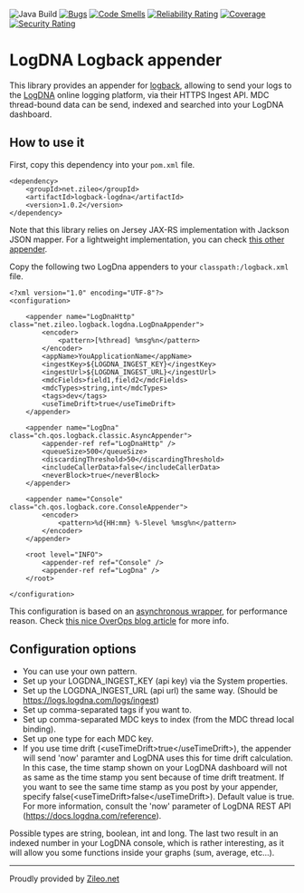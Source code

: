 ![Java Build](https://github.com/zileo-net/logback-logdna/workflows/Java%20Build/badge.svg) [![Bugs](https://sonarcloud.io/api/project_badges/measure?project=zileo-net_logback-logdna&metric=bugs)](https://sonarcloud.io/dashboard?id=zileo-net_logback-logdna) [![Code Smells](https://sonarcloud.io/api/project_badges/measure?project=zileo-net_logback-logdna&metric=code_smells)](https://sonarcloud.io/dashboard?id=zileo-net_logback-logdna) [![Reliability Rating](https://sonarcloud.io/api/project_badges/measure?project=zileo-net_logback-logdna&metric=reliability_rating)](https://sonarcloud.io/dashboard?id=zileo-net_logback-logdna) [![Coverage](https://sonarcloud.io/api/project_badges/measure?project=zileo-net_logback-logdna&metric=coverage)](https://sonarcloud.io/dashboard?id=zileo-net_logback-logdna) [![Security Rating](https://sonarcloud.io/api/project_badges/measure?project=zileo-net_logback-logdna&metric=security_rating)](https://sonarcloud.io/dashboard?id=zileo-net_logback-logdna)

# LogDNA Logback appender

This library provides an appender for [logback](https://logback.qos.ch), allowing to send your logs to the [LogDNA](https://logdna.com) online logging platform, via their HTTPS Ingest API. MDC thread-bound data can be send, indexed and searched into your LogDNA dashboard.

## How to use it

First, copy this dependency into your `pom.xml` file.

    <dependency>
        <groupId>net.zileo</groupId>
        <artifactId>logback-logdna</artifactId>
        <version>1.0.2</version>
    </dependency>

Note that this library relies on Jersey JAX-RS implementation with Jackson JSON mapper. For a lightweight implementation, you can check [this other appender](https://github.com/robshep/logback-logdna).

Copy the following two LogDna appenders to your `classpath:/logback.xml` file.

    <?xml version="1.0" encoding="UTF-8"?>
    <configuration>
    
        <appender name="LogDnaHttp" class="net.zileo.logback.logdna.LogDnaAppender">
            <encoder>
                <pattern>[%thread] %msg%n</pattern>
            </encoder>
            <appName>YouApplicationName</appName>
            <ingestKey>${LOGDNA_INGEST_KEY}</ingestKey>
            <ingestUrl>${LOGDNA_INGEST_URL}</ingestUrl>
            <mdcFields>field1,field2</mdcFields>
            <mdcTypes>string,int</mdcTypes>
            <tags>dev</tags>
            <useTimeDrift>true</useTimeDrift>
        </appender>
        
        <appender name="LogDna" class="ch.qos.logback.classic.AsyncAppender">
            <appender-ref ref="LogDnaHttp" />
            <queueSize>500</queueSize>
            <discardingThreshold>50</discardingThreshold>
            <includeCallerData>false</includeCallerData>
            <neverBlock>true</neverBlock>
        </appender>
    
        <appender name="Console" class="ch.qos.logback.core.ConsoleAppender">
            <encoder>
                <pattern>%d{HH:mm} %-5level %msg%n</pattern>
            </encoder>
        </appender>
        
        <root level="INFO">
            <appender-ref ref="Console" />
            <appender-ref ref="LogDna" />
        </root>
        
    </configuration>
    
This configuration is based on an [asynchronous wrapper](https://logback.qos.ch/manual/appenders.html#AsyncAppender), for performance reason. Check [this nice OverOps blog article](https://blog.takipi.com/how-to-instantly-improve-your-java-logging-with-7-logback-tweaks/) for more info.
    
## Configuration options

* You can use your own pattern.
* Set up your LOGDNA_INGEST_KEY (api key) via the System properties.
* Set up the LOGDNA_INGEST_URL (api url) the same way. (Should be https://logs.logdna.com/logs/ingest)
* Set up comma-separated tags if you want to.
* Set up comma-separated MDC keys to index (from the MDC thread local binding).
* Set up one type for each MDC key.
* If you use time drift (&lt;useTimeDrift&gt;true&lt;/useTimeDrift&gt;), the appender will send 'now' paramter and LogDNA uses this for time drift calculation. In this case, the time stamp shown on your LogDNA dashboard will not as same as the time stamp you sent because of time drift treatment. If you want to see the same time stamp as you post by your appender, specify false(&lt;useTimeDrift&gt;false&lt;/useTimeDrift&gt;). Default value is true. For more information, consult the 'now' parameter of LogDNA REST API (https://docs.logdna.com/reference).

Possible types are string, boolean, int and long. The last two result in an indexed number in your LogDNA console, which is rather interesting, as it will allow you some functions inside your graphs (sum, average, etc...).

---

Proudly provided by [Zileo.net](https://zileo.net)
